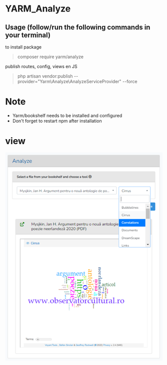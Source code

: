 ﻿# YARM_Analyze


## Usage (follow/run the following commands in your terminal)

to install package

> composer require yarm/analyze

publish routes, config, views en JS

> php artisan vendor:publish --provider="Yarm\Analyze\AnalyzeServiceProvider" --force

 
# Note
* Yarm/bookshelf needs to be installed and configured
* Don't forget to restart npm after installation

# view
![img.png](img.png)
